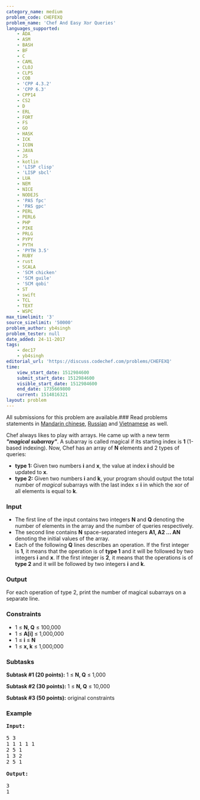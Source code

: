 ```yaml
---
category_name: medium
problem_code: CHEFEXQ
problem_name: 'Chef And Easy Xor Queries'
languages_supported:
    - ADA
    - ASM
    - BASH
    - BF
    - C
    - CAML
    - CLOJ
    - CLPS
    - COB
    - 'CPP 4.3.2'
    - 'CPP 6.3'
    - CPP14
    - CS2
    - D
    - ERL
    - FORT
    - FS
    - GO
    - HASK
    - ICK
    - ICON
    - JAVA
    - JS
    - kotlin
    - 'LISP clisp'
    - 'LISP sbcl'
    - LUA
    - NEM
    - NICE
    - NODEJS
    - 'PAS fpc'
    - 'PAS gpc'
    - PERL
    - PERL6
    - PHP
    - PIKE
    - PRLG
    - PYPY
    - PYTH
    - 'PYTH 3.5'
    - RUBY
    - rust
    - SCALA
    - 'SCM chicken'
    - 'SCM guile'
    - 'SCM qobi'
    - ST
    - swift
    - TCL
    - TEXT
    - WSPC
max_timelimit: '3'
source_sizelimit: '50000'
problem_author: yb4singh
problem_tester: null
date_added: 24-11-2017
tags:
    - dec17
    - yb4singh
editorial_url: 'https://discuss.codechef.com/problems/CHEFEXQ'
time:
    view_start_date: 1512984600
    submit_start_date: 1512984600
    visible_start_date: 1512984600
    end_date: 1735669800
    current: 1514816321
layout: problem
---
```

All submissions for this problem are available.### Read problems statements in [Mandarin chinese](http://www.codechef.com/download/translated/DEC17/mandarin/CHEFEXQ.pdf), [Russian](http://www.codechef.com/download/translated/DEC17/russian/CHEFEXQ.pdf) and [Vietnamese](http://www.codechef.com/download/translated/DEC17/vietnamese/CHEFEXQ.pdf) as well.

Chef always likes to play with arrays. He came up with a new term **_"magical subarray"_**. A subarray is called magical if its starting index is **1** (1-based indexing). Now, Chef has an array of **N** elements and 2 types of queries:

- **type 1:** Given two numbers **i** and **x**, the value at index **i** should be updated to **x**.
- **type 2:** Given two numbers **i** and **k**, your program should output the total number of _magical_ subarrays with the last index ≤ **i** in which the xor of all elements is equal to **k**.

### Input

- The first line of the input contains two integers **N** and **Q** denoting the number of elements in the array and the number of queries respectively.
- The second line contains **N** space-separated integers **A1, A2 ... AN** denoting the initial values of the array.
- Each of the following **Q** lines describes an operation. If the first integer is **1**, it means that the operation is of **type 1** and it will be followed by two integers **i** and **x**. If the first integer is **2**, it means that the operations is of **type 2** and it will be followed by two integers **i** and **k**.

### Output

For each operation of type 2, print the number of magical subarrays on a separate line.

### Constraints

- 1 ≤ **N, Q** ≤ 100,000
- 1 ≤ **A\[i\]** ≤ 1,000,000
- 1 ≤ **i** ≤ **N**
- 1 ≤ **x, k** ≤ 1,000,000

### Subtasks

**Subtask #1 (20 points):** 1 ≤ **N, Q** ≤ 1,000

**Subtask #2 (30 points):** 1 ≤ **N, Q** ≤ 10,000

**Subtask #3 (50 points):** original constraints

### Example

<pre><b>Input:</b>

5 3
1 1 1 1 1
2 5 1
1 3 2
2 5 1

<b>Output:</b>

3
1

</pre>